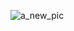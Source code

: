 ![a_new_pic](https://de10.com.mx/sites/default/files/styles/galeria_photo_760x508/public/2018/09/14/avengers_meme_thanos_home_1.jpg)

